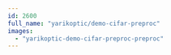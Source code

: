 ```yaml
---
id: 2600
full_name: "yarikoptic/demo-cifar-preproc"
images: 
  - "yarikoptic-demo-cifar-preproc-preproc"
---
```

